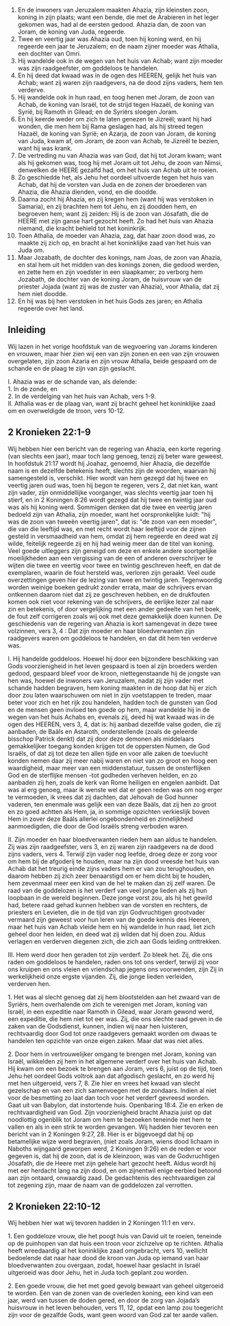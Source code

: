 1. En de inwoners van Jeruzalem maakten Ahazia, zijn kleinsten zoon, koning in zijn plaats; want een bende, die met de Arabieren in het leger gekomen was, had al de eersten gedood. Ahazia dan, de zoon van Joram, de koning van Juda, regeerde. 
2. Twee en veertig jaar was Ahazia oud, toen hij koning werd, en hij regeerde een jaar te Jeruzalem; en de naam zijner moeder was Athalia, een dochter van Omri. 
3. Hij wandelde ook in de wegen van het huis van Achab; want zijn moeder was zijn raadgeefster, om goddeloos te handelen. 
4. En hij deed dat kwaad was in de ogen des HEEREN, gelijk het huis van Achab; want zij waren zijn raadgevers, na de dood zijns vaders, hem ten verderve. 
5. Hij wandelde ook in hun raad, en toog henen met Joram, de zoon van Achab, de koning van Israël, tot de strijd tegen Hazaël, de koning van Syrië, bij Ramoth in Gilead; en de Syriërs sloegen Joram. 
6. En hij keerde weder om zich te laten genezen te Jizreël; want hij had wonden, die men hem bij Rama geslagen had, als hij streed tegen Hazaël, de koning van Syrië; en Azarja, de zoon van Joram, de koning van Juda, kwam af, om Joram, de zoon van Achab, te Jizreël te bezien, want hij was krank. 
7. De vertreding nu van Ahazia was van God, dat hij tot Joram kwam; want als hij gekomen was, toog hij met Joram uit tot Jehu, de zoon van Nimsi, denwelken de HEERE gezalfd had, om het huis van Achab uit te roeien.
8. Zo geschiedde het, als Jehu het oordeel uitvoerde tegen het huis van Achab, dat hij de vorsten van Juda en de zonen der broederen van Ahazia, die Ahazia dienden, vond, en die doodde. 
9. Daarna zocht hij Ahazia, en zij kregen hem (want hij was verstoken in Samaria), en zij brachten hem tot Jehu, en zij doodden hem, en begroeven hem; want zij zeiden: Hij is de zoon van Jósafath, die de HEERE met zijn ganse hart gezocht heeft. Zo had het huis van Ahazia niemand, die kracht behield tot het koninkrijk. 
10. Toen Athalia, de moeder van Ahazia, zag, dat haar zoon dood was, zo maakte zij zich op, en bracht al het koninklijke zaad van het huis van Juda om. 
11. Maar Jozabath, de dochter des konings, nam Joas, de zoon van Ahazia, en stal hem uit het midden van des konings zonen, die gedood werden, en zette hem en zijn voedster in een slaapkamer; zo verborg hem Jozabath, de dochter van de koning Joram, de huisvrouw van de priester Jojada (want zij was de zuster van Ahazia), voor Athalia, dat zij hem niet doodde. 
12. En hij was bij hen verstoken in het huis Gods zes jaren; en Athalia regeerde over het land. 

## Inleiding

Wij lazen in het vorige hoofdstuk van de wegvoering van Jorams kinderen en vrouwen, maar hier zien wij een van zijn zonen en een van zijn vrouwen overgelaten, zijn zoon Azaria en zijn vrouw Athalia, beide gespaard om de schande en de plaag te zijn van zijn geslacht.

I. Ahazia was er de schande van, als delende:  
1\. In de zonde, en  
2\. In de verdelging van het huis van Achab, vers 1-9.  
II. Athalia was er de plaag van, want zij bracht geheel het koninklijke zaad om en overweldigde de troon, vers 10-12.  

## 2 Kronieken 22:1-9 

Wij hebben hier een bericht van de regering van Ahazia, een korte regering (van slechts een jaar), maar toch lang genoeg, tenzij zij beter ware geweest. In hoofdstuk 21:17 wordt hij Joahaz, genoemd, hier Ahazia, die dezelfde naam is en dezelfde betekenis heeft, slechts zijn de woorden, waarvan hij samengesteld is, verschikt. Hier wordt van hem gezegd dat hij twee en veertig jaren oud was, toen hij begon te regeren, vers 2, dat niet kan, want zijn vader, zijn onmiddellijke voorganger, was slechts veertig jaar toen hij stierf, en in 2 Koningen 8:26 wordt gezegd dat hij twee en twintig jaar oud was als hij koning werd. 
Sommigen denken dat die twee en veertig jaren bedoeld zijn van Athalia, zijn moeder, want het oorspronkelijke luidt: "hij was de zoon van tweeën veertig jaren", dat is: "de zoon van een moeder", die van die leeftijd was, en met recht wordt haar leeftijd voor de zijnen gesteld in versmaadheid van hem, omdat zij hem regeerde en deed wat zij wilde, feitelijk regeerde zij en hij had weinig meer dan de titel van koning. Veel goede uitleggers zijn geneigd om deze en enkele andere soortgelijke moeilijkheden aan een vergissing van de een of anderen overschrijver te wijten die twee en veertig voor twee en twintig geschreven heeft, en dat de exemplaren, waarin de fout hersteld was, verloren zijn geraakt. Veel oude overzettingen geven hier de lezing van twee en twintig jaren. Tegenwoordig worden weinige boeken gedrukt zonder errata, maar de schrijvers ervan ontkennen daarom niet dat zij ze geschreven hebben, en de drukfouten komen ook niet voor rekening van de schrijvers, de eerlijke lezer zal naar zin en betekenis, of door vergelijking met een ander gedeelte van het boek, de fout zelf corrigeren zoals wij ook met deze gemakkelijk doen kunnen. De geschiedenis van de regering van Ahazia is kort samengevat in deze twee volzinnen, vers 3, 4 : Dat zijn moeder en haar bloedverwanten zijn raadgevers waren om goddeloos te handelen, en dat dit hem ten verderve was.

I. Hij handelde goddeloos. Hoewel hij door een bijzondere beschikking van Gods voorzienigheid in het leven gespaard is toen al zijn broeders werden gedood, gespaard bleef voor de kroon, niettegenstaande hij de jongste van hen was, hoewel de inwoners van Jeruzalem, nadat zij zijn vader met schande hadden begraven, hem koning maakten in de hoop dat hij er zich door zou laten waarschuwen om niet in zijn voetstappen te treden, maar beter voor zich en het rijk zou handelen, hadden toch de gunsten van God en de mensen geen invloed ten goede op hem, maar wandelde hij in de wegen van het huis Achabs en, evenals zij, deed hij wat kwaad was in de ogen des HEEREN, vers 3, 4, dat is: hij aanbad dezelfde valse goden, die zij aanbaden, de Baäls en Astaroth, onderstellende (zoals de geleerde bisschop Patrick denkt) dat zij door deze demonen als middelaars gemakkelijker toegang konden krijgen tot de oppersten Numen, de God Israëls, of dat zij tot deze ten allen tijde en voor alle zaken de toevlucht konden nemen daar zij meer nabij waren en niet van zo groot en hoog een waardigheid, maar meer van een middenstatuur, tussen de onsterflijken God en de sterflijke mensen -tot godheden verheven helden, en zo aanbaden zij hen, zoals de kerk van Rome heiligen en engelen aanbidt. Dat was al erg genoeg, maar ik wenste wel dat er geen reden was om nog erger te vermoeden, ik vrees dat zij dachten, dat Jehovah de God hunner vaderen, ten enenmale was gelijk een van deze Baäls, dat zij hen zo groot en zo goed achtten als Hem, ja, in sommige opzichten verkieslijk boven Hem in zover deze Baäls allerlei ongebondenheid en zinnelijkheid aanmoedigden, die door de God Israëls streng verboden waren.

II. Zijn moeder en haar bloedverwanten rieden hem aan aldus te handelen. Zij was zijn raadgeefster, vers 3, en zij waren zijn raadgevers na de dood zijns vaders, vers 4. Terwijl zijn vader nog leefde, droeg deze er zorg voor om hem bij de afgoderij te houden, maar na zijn dood vreesde het huis van Achab dat het treurig einde zijns vaders hem er van zou terughouden, en daarom hebben zij zich zeer benaarstigd om er hem dicht bij te houden, hem zevenmaal meer een kind van de hel te maken dan zij zelf waren. De raad van de goddelozen is het verderf van veel jonge lieden als zij hun loopbaan in de wereld beginnen. Deze jonge vorst zou, als hij het gewild had, betere raad gehad kunnen hebben van de vorsten en rechters, de priesters en Levieten, die in de tijd van zijn Godvruchtigen grootvader vermaard zijn geweest voor hun leren van de goede kennis des Heeren, maar het huis van Achab vleide hem en hij wandelde in hun raad, liet zich geheel door hen leiden, en deed wat zij wilden dat hij doen zou. Aldus verlagen en verderven diegenen zich, die zich aan Gods leiding onttrekken.

III. Hem werd door hen geraden tot zijn verderf. Zo bleek het. Zij, die ons raden om goddeloos te handelen, raden ons tot ons verderf, terwijl zij voor ons kruipen en ons vleien en vriendschap jegens ons voorwenden, zijn Zij in werkelijkheid onze ergste vijanden. Zij, die jonge lieden verleiden, verderven hen.

1\. Het was al slecht genoeg dat zij hem blootstelden aan het zwaard van de Syriërs, hem overhalende om zich te verenigen met Joram, koning van Israël, in een expeditie naar Ramoth in Gilead, waar Joram gewond werd, een expeditie, die hem niet tot eer was. Zij, die ons slechte raad geven in de zaken van de Godsdienst, kunnen, indien wij naar hen luisteren, rechtvaardig door God tot onze raadgevers gemaakt worden om dwaas te handelen ten opzichte van onze eigen zaken. Maar dat was niet alles.

2\. Door hem in vertrouwelijker omgang te brengen met Joram, koning van Israël, wikkelden zij hem in het algemene verderf over het huis van Achab. Hij kwam om een bezoek te brengen aan Joram, vers 6, juist op de tijd, toen Jehu het oordeel Gods voltrok aan dat afgodisch geslacht, en zo werd hij met hen uitgeroeid, vers 7, 8. Zie hier en vrees het kwaad van slecht gezelschap en van een zich samenvoegen met de zondaars. Indien al niet voor de besmetting zo laat dan toch voor het verderf gevreesd worden. Gaat uit van Babylon, dat instortende huis. Openbaring 18:4. Zie en erken de rechtvaardigheid van God. Zijn voorzienigheid bracht Ahazia juist op dat noodlottig ogenblik tot Joram om hem te bezoeken teneinde met hem te vallen en als in een strik te worden gevangen. 
Wij hadden hier tevoren een bericht van in 2 Koningen 9:27, 28. Hier is er bijgevoegd dat hij op betamelijke wijze werd begraven, (niet zoals Joram, wiens dood lichaam in Naboths wijngaard geworpen werd, 2 Koningen 9:26) en de reden er voor gegeven is, dat hij de zoon, dat is de kleinzoon, was van de Godvruchtigen Jósafath, die de Heere met zijn gehele hart gezocht heeft. Aldus wordt hij met eer herdacht lang na zijn dood, en om zijnentwil enige eerbied betoond aan zijn ontaard, onwaardig zaad. De gedachtenis des rechtvaardigen zal tot zegening zijn, maar de naam van de goddelozen zal verrotten. 

## 2 Kronieken 22:10-12 

Wij hebben hier wat wij tevoren hadden in 2 Koningen 11:1 en verv.

1\. Een goddeloze vrouw, die het poogt huis van David uit te roeien, teneinde op de puinhopen van dat huis een troon voor zichzelve op te richten. Athalia heeft wreedaardig al het koninklijke zaad omgebracht, vers 10, wellicht bedoelende dat naar haar dood de kroon van Juda op iemand van haar bloedverwanten zou overgaan, zodat, hoewel haar geslacht in Israël uitgeroeid was door Jehu, het in Juda toch geplant zou worden.

2\. Een goede vrouw, die het met goed gevolg bewaart van geheel uitgeroeid te worden. Een van de zonen van de overleden koning, een kind van een jaar, werd van tussen de doden gered, en door de zorg van Jojada’s huisvrouw in het leven behouden, vers 11, 12, opdat een lamp zou toegericht zijn voor de gezalfde Gods, want geen woord van God zal ter aarde vallen. 

 
